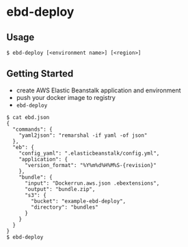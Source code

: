 # ebd-deploy

## Usage

```
$ ebd-deploy [<environment name>] [<region>]
```

## Getting Started

- create AWS Elastic Beanstalk application and environment
- push your docker image to registry
- `ebd-deploy`

```
$ cat ebd.json
{
  "commands": {
    "yaml2json": "remarshal -if yaml -of json"
  },
  "eb": {
    "config_yaml": ".elasticbeanstalk/config.yml",
    "application": {
      "version_format": "%Y%m%d%H%M%S-{revision}"
    },
    "bundle": {
      "input": "Dockerrun.aws.json .ebextensions",
      "output": "bundle.zip",
      "s3": {
        "bucket": "example-ebd-deploy",
        "directory": "bundles"
      }
    }
  }
}
$ ebd-deploy
```

